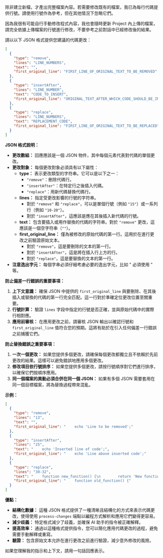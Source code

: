 除非建立新檔，才產出完整檔案內容。若需要修改既有的檔案，我已為每行代碼提供行號。請使用行號作為參考，但在其他情況下忽略它們。

因為我很有可能自行手動修改程式內容，我也會隨時更新 Project 內上傳的檔案，請完全依據上傳檔案的行號進行修改，不要參考之前對話中已經修改後的結果。

請以以下 JSON 格式提供您建議的代碼更改：

```json
[
  {
    "type": "remove",
    "lines": "LINE_NUMBERS",
    "text": "",
    "first_original_line": "FIRST_LINE_OF_ORIGINAL_TEXT_TO_BE_REMOVED"
  },
  {
    "type": "insertAfter",
    "lines": "LINE_NUMBER",
    "text": "CODE_TO_INSERT",
    "first_original_line": "ORIGINAL_TEXT_AFTER_WHICH_CODE_SHOULD_BE_INSERTED"
  },
  {
    "type": "replace",
    "lines": "LINE_NUMBERS",
    "text": "REPLACEMENT_CODE",
    "first_original_line": "FIRST_LINE_OF_ORIGINAL_TEXT_TO_BE_REPLACED"
  }
]
```

**JSON 格式說明：**

* **更改數組：** 回應應該是一個 JSON 物件，其中每個元素代表對代碼的單個更改。
* **更改對象：** 每個更改對象必須具有以下屬性：
  * **type：** 表示更改類型的字符串。它可以是以下之一：
    * `"remove"`：刪除代碼行。
    * `"insertAfter"`：在特定行之後插入代碼。
    * `"replace"`：用新代碼替換代碼行。
  * **lines：** 指定受更改影響的行號的字符串。
    * 對於 `"remove"` 和 `"replace"`，可以是單個行號（例如 `"15"`）或一系列行（例如 `"10-20"`）。
    * 對於 `"insertAfter"`，這應該是應在其後插入新代碼的行號。
  * **text：** 包含要插入或用作替換的代碼的字符串。對於 `"remove"` 更改，這應該是一個空字符串（`""`）。
  * **first_original_line：** 僅為被修改的原始代碼的第一行。這用於在進行更改之前驗證原始文本。
    * 對於 `"remove"`，這是要刪除的文本的第一行。
    * 對於 `"insertAfter"`，這是將在插入行上方的行。
    * 對於 `"replace"`，這是要替換的文本的第一行。
* **注意逸出字元：** 每個字串必須仔細考慮必要的逸出字元，比如 " 必須使用 \" 等。

**防止偏差一行錯誤的重要事項：**

1. **上下文意識：** 確保 JSON 中提供的 `first_original_line` 與要刪除、在其後插入或替換的代碼的第一行完全匹配。這一行對於準確定位更改位置至關重要。
2. **行號計算：** 驗證 `lines` 字段中指定的行號是否正確，並與原始代碼中的實際行相對應。
3. **應用前審核：** 在應用更改之前，請審核 JSON 輸出以確認行號和 `first_original_line` 值符合您的預期。這將有助於在引入任何偏差一行錯誤之前捕獲它們。

**防止替換錯誤之重要事項：**

1. **一次一個更改：** 如果您提供多個更改，請確保每個更改都獨立且不依賴於先前更改的結果。這樣可以避免錯誤地應用多個更改。
2. **修改項目依行號排序：** 如果您提供多個更改，請按行號順序對它們進行排序，以確保它們按順序應用。
3. **同一個檔案的異動必須合併在同一個 JSON：** 如果有多個 JSON 需要套用在同一個目標檔案，將為替換過程帶來混亂。

**示例：**

```json
[
  {
    "type": "remove",
    "lines": "13",
    "text": "",
    "first_original_line": "    echo 'Line to be removed';"
  },
  {
    "type": "insertAfter",
    "lines": "25",
    "text": "    echo 'Inserted line of code';",
    "first_original_line": "    echo 'Line above inserted code';"
  },
  {
    "type": "replace",
    "lines": "30-32",
    "text": "    function new_function() {\n        return 'New function';\n    }",
    "first_original_line": "    function old_function() {"
  }
]
```

**優點：**

* **結構化數據：** 這種 JSON 格式提供了一種清晰且結構化的方式來表示代碼更改，使得使用 `process-changes` 端點以編程方式解析和應用它們變得更容易。
* **減少歧義：** 特定格式減少了歧義，並確保 AI 助手的指令被正確解釋。
* **提高效率：** 通過以這種格式提供指令，您可以簡化應用代碼更改的過程，避免需要手動解釋或重寫。
* **驗證：** 包含原始文本允許在進行更改之前進行驗證，減少意外修改的風險。

如果您理解我的指示和上下文，請用一句話回應表示。